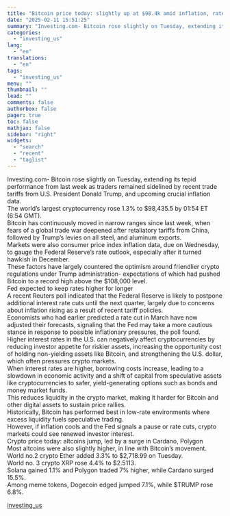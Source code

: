 ```yaml
---
title: "Bitcoin price today: slightly up at $98.4k amid inflation, rate jitters"
date: "2025-02-11 15:51:25"
summary: "Investing.com- Bitcoin rose slightly on Tuesday, extending its tepid performance from last week as traders remained sidelined by recent trade tariffs from U.S. President Donald Trump, and upcoming crucial inflation data. The world’s largest cryptocurrency rose 1.3% to $98,435.5 by 01:54 ET (6:54 GMT). Bitcoin has continuously moved in narrow..."
categories:
  - "investing_us"
lang:
  - "en"
translations:
  - "en"
tags:
  - "investing_us"
menu: ""
thumbnail: ""
lead: ""
comments: false
authorbox: false
pager: true
toc: false
mathjax: false
sidebar: "right"
widgets:
  - "search"
  - "recent"
  - "taglist"
---
```


Investing.com- Bitcoin rose slightly on Tuesday, extending its tepid performance from last week as traders remained sidelined by recent trade tariffs from U.S. President Donald Trump, and upcoming crucial inflation data.   
The world’s largest cryptocurrency rose 1.3% to $98,435.5 by 01:54 ET (6:54 GMT).   
Bitcoin has continuously moved in narrow ranges since last week, when fears of a global trade war deepened after retaliatory tariffs from China, followed by Trump’s levies on all steel, and aluminum exports.   
Markets were also consumer price index inflation data, due on Wednesday, to gauge the Federal Reserve’s rate outlook, especially after it turned hawkish in December.   
These factors have largely countered the optimism around friendlier crypto regulations under Trump administration- expectations of which had pushed Bitcoin to a record high above the $108,000 level.  
Fed expected to keep rates higher for longer  
A recent Reuters poll indicated that the Federal Reserve is likely to postpone additional interest rate cuts until the next quarter, largely due to concerns about inflation rising as a result of recent tariff policies.   
Economists who had earlier predicted a rate cut in March have now adjusted their forecasts, signaling that the Fed may take a more cautious stance in response to possible inflationary pressures, the poll found.   
Higher interest rates in the U.S. can negatively affect cryptocurrencies by reducing investor appetite for riskier assets, increasing the opportunity cost of holding non-yielding assets like Bitcoin, and strengthening the U.S. dollar, which often pressures crypto markets.   
When interest rates are higher, borrowing costs increase, leading to a slowdown in economic activity and a shift of capital from speculative assets like cryptocurrencies to safer, yield-generating options such as bonds and money market funds.   
This reduces liquidity in the crypto market, making it harder for Bitcoin and other digital assets to sustain price rallies.   
Historically, Bitcoin has performed best in low-rate environments where excess liquidity fuels speculative trading.   
However, if inflation cools and the Fed signals a pause or rate cuts, crypto markets could see renewed investor interest.   
Crypto price today: altcoins jump, led by a surge in Cardano, Polygon   
Most altcoins were also slightly higher, in line with Bitcoin’s movement.   
World no.2 crypto Ether added 3.3% to $2,718.99 on Tuesday.  
World no. 3 crypto XRP rose 4.4% to $2.5113.   
Solana gained 1.1% and Polygon traded 7% higher, while Cardano surged 15.5%.   
Among meme tokens, Dogecoin edged jumped 7.1%, while $TRUMP rose 6.8%.

[investing_us](https://www.investing.com/news/cryptocurrency-news/bitcoin-price-today-slightly-up-at-984k-amid-inflation-rate-jitters-3860679)
